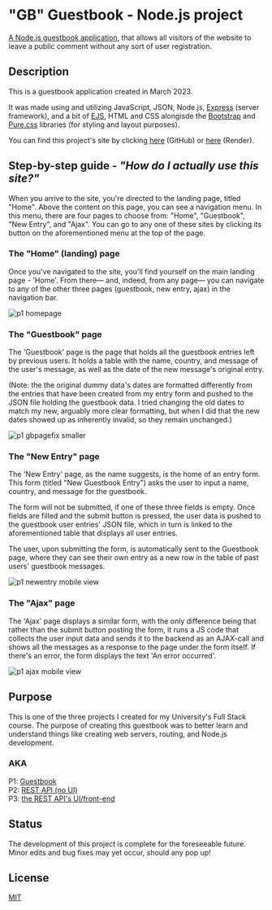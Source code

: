 # "GB" Guestbook - Node.js project
[A Node.js guestbook application](https://gb-lumi-ykfe.onrender.com/), that allows all visitors of the website to leave a public comment without any sort of user registration.

## Description
This is a guestbook application created in March 2023. 

It was made using and utilizing JavaScript, JSON, Node.js, [Express](https://expressjs.com/) (server framework), and a bit of [EJS](https://ejs.co/), HTML and CSS alongisde the [Bootstrap](https://getbootstrap.com/docs/5.2/getting-started/introduction/) and [Pure.css](https://purecss.io/) libraries (for styling and layout purposes). 

You can find this project's site by clicking [here](https://luminietos.github.io/GB/) (GitHub) or [here](https://gb-lumi-ykfe.onrender.com/) (Render).

## Step-by-step guide - *"How do I actually use this site?"*

When you arrive to the site, you're directed to the landing page, titled "Home". Above the content on this page, you can see a navigation menu. In this menu, there are four pages to choose from: "Home", "Guestbook", "New Entry", and "Ajax". You can go to any one of these sites by clicking its button on the aforementioned menu at the top of the page.

### The "Home" (landing) page

Once you've navigated to the site, you'll find yourself on the main landing page - 'Home'. From there— and, indeed, from any page— you can navigate to any of the other three pages (guestbook, new entry, ajax) in the navigation bar.

![p1 homepage](https://user-images.githubusercontent.com/77718358/232026098-5cb29b00-a5dc-46b7-ab7d-2a323b3d99b8.jpg)

### The "Guestbook" page

The 'Guestbook' page is the page that holds all the guestbook entries left by previous users. It holds a table with the name, country, and message of the user's message, as well as the date of the new message's original entry. 

(Note: the the original dummy data's dates are formatted differently from the entries that have been created from my entry form and pushed to the JSON file holding the guestbook data. I tried changing the old dates to match my new, arguably more clear formatting, but when I did that the new dates showed up as inherently invalid, so they remain unchanged.)  

![p1 gbpagefix smaller](https://user-images.githubusercontent.com/77718358/233082184-e9ee6d7f-8e72-49b3-8aa2-0d76b70f1272.jpg)

### The "New Entry" page

The 'New Entry' page, as the name suggests, is the home of an entry form. This form (titled "New Guestbook Entry") asks the user to input a name, country, and message for the guestbook. 

The form will not be submitted, if one of these three fields is empty. Once fields are filled and the submit button is pressed, the user data is pushed to the guestbook user entries' JSON file, which in turn is linked to the aforementioned table that displays all user entries. 

The user, upon submitting the form, is automatically sent to the Guestbook page, where they can see their own entry as a new row in the table of past users' guestbook messages.

![p1 newentry mobile view](https://user-images.githubusercontent.com/77718358/232028286-c3028076-3076-40a2-826b-0ad431a9878e.jpg)

### The "Ajax" page

The 'Ajax' page displays a similar form, with the only difference being that rather than the submit button posting the form, it runs a JS code that collects the user input data and sends it to the backend as an AJAX-call and shows all the messages as a response to the page under the form itself. If there's an error, the form displays the text 'An error occurred'. 

![p1 ajax mobile view](https://user-images.githubusercontent.com/77718358/232028423-8b5223ae-e0f4-45ce-8dfb-9a621fedbe22.jpg)

## Purpose
This is one of the three projects I created for my University's Full Stack course. The purpose of creating this guestbook was to better learn and understand things like creating web servers, routing, and Node.js development. 

### AKA 
P1: [Guestbook](https://github.com/luminietos/GB) \
P2: [REST API (no UI)](https://github.com/luminietos/REST-API) \
P3: [the REST API's UI/front-end](https://github.com/luminietos/REST-API) 

## Status
The development of this project is complete for the foreseeable future. Minor edits and bug fixes may yet occur, should any pop up!

## License
[MIT](https://choosealicense.com/licenses/mit/)
